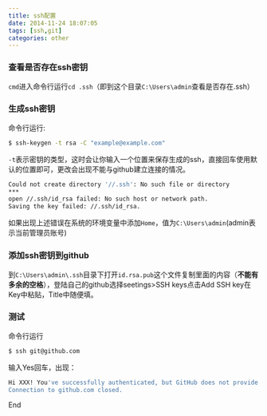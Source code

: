 ```yaml
---
title: ssh配置
date: 2014-11-24 18:07:05
tags: [ssh,git]
categories: other
---
```


### 查看是否存在ssh密钥

`cmd`进入命令行运行`cd .ssh`（即到这个目录`C:\Users\admin`查看是否存在.ssh）

<!--more-->

### 生成ssh密钥

命令行运行:

```bash
$ ssh-keygen -t rsa -C "example@example.com"
```

`-t`表示密钥的类型，这时会让你输入一个位置来保存生成的ssh，直接回车使用默认的位置即可，更改会出现不能与github建立连接的情况。

```bash
Could not create directory '//.ssh': No such file or directory 
***
open //.ssh/id_rsa failed: No such host or network path.
Saving the key failed: //.ssh/id_rsa.
```

如果出现上述错误在系统的环境变量中添加`Home`，值为`C:\Users\admin`(admin表示当前管理员账号)

### 添加ssh密钥到github

到`C:\Users\admin\.ssh`目录下打开`id.rsa.pub`这个文件复制里面的内容（**不能有多余的空格**），登陆自己的github选择seetings>SSH keys点击Add SSH key在Key中粘贴，Title中随便填。

### 测试

命令行运行

```bash
$ ssh git@github.com
```

输入Yes回车，出现：

```bash
Hi XXX! You've successfully authenticated, but GitHub does not provide shell access.
Connection to github.com closed.
```
End
